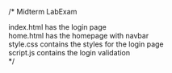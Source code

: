 /*
Midterm LabExam

index.html has the login page  
home.html has the homepage with navbar  
style.css contains the styles for the login page  
script.js contains the login validation  
*/
